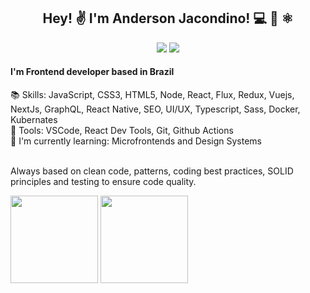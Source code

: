 <h2 align="center">Hey! ✌️ I'm Anderson Jacondino! 💻 📖 ⚛️</h2>
<p align="center">
  <a href="https://www.linkedin.com/in/anderson-jacondino"><img src="https://img.shields.io/static/v1?label=LinkedIn&message=Anderson Jacondino&color=blue&logo=linkedin&style=flat-square&logoColor=white"></a>
  <a href="mailto:jacondinoanderson@gmail.com"><img src="https://img.shields.io/static/v1?label=Gmail&message=jacondinoanderson@gmail.com&color=red&logo=gmail&style=flat-square&logoColor=white"></a>
</p>
<h4>I'm Frontend developer based in Brazil</h4>
📚 Skills: JavaScript, CSS3, HTML5, Node, React, Flux, Redux, Vuejs, NextJs, GraphQL, React Native, SEO, UI/UX, Typescript, Sass, Docker, Kubernates <br/>
🔧 Tools: VSCode, React Dev Tools, Git, Github Actions <br/>
📖 I'm currently learning: Microfrontends and Design Systems <br/><br/>

Always based on clean code, patterns, coding best practices, SOLID principles and testing to ensure code quality.


<div align="left">
<div>
<img height="140em" src="https://github-readme-stats.vercel.app/api?username=jacondino&hide=stars,contribs,issues&show_icons=true&theme=dracula&count_private=true"/>
<img height="140em" src="https://github-readme-stats.vercel.app/api/top-langs/?username=jacondino&layout=compact&langs_count=7&count_private=true&theme=dracula"/>
</div>
  </div>

